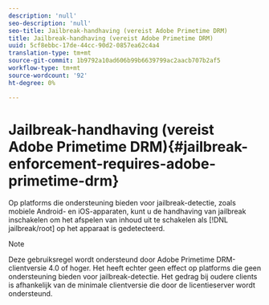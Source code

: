```yaml
---
description: 'null'
seo-description: 'null'
seo-title: Jailbreak-handhaving (vereist Adobe Primetime DRM)
title: Jailbreak-handhaving (vereist Adobe Primetime DRM)
uuid: 5cf8ebbc-17de-44cc-90d2-0857ea62c4a4
translation-type: tm+mt
source-git-commit: 1b9792a10ad606b99b6639799ac2aacb707b2af5
workflow-type: tm+mt
source-wordcount: '92'
ht-degree: 0%

---
```



# Jailbreak-handhaving (vereist Adobe Primetime DRM){#jailbreak-enforcement-requires-adobe-primetime-drm}

Op platforms die ondersteuning bieden voor jailbreak-detectie, zoals mobiele Android- en iOS-apparaten, kunt u de handhaving van jailbreak inschakelen om het afspelen van inhoud uit te schakelen als [!DNL jailbreak/root] op het apparaat is gedetecteerd.

>[!NOTE]
>
>Deze gebruiksregel wordt ondersteund door Adobe Primetime DRM-clientversie 4.0 of hoger. Het heeft echter geen effect op platforms die geen ondersteuning bieden voor jailbreak-detectie. Het gedrag bij oudere clients is afhankelijk van de minimale clientversie die door de licentieserver wordt ondersteund.

